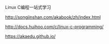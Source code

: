 Linux C编程一站式学习

http://songjinshan.com/akabook/zh/index.html


http://docs.huihoo.com/c/linux-c-programming/


https://akaedu.github.io/